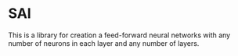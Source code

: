 # SAI

This is a library for creation a feed-forward neural networks with any number of neurons in each layer and any number of layers.
